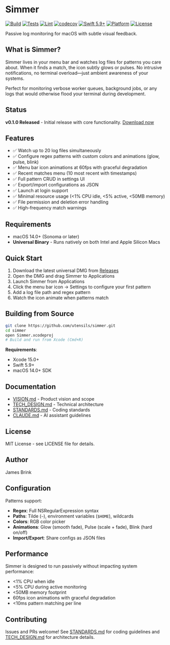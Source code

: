 # Simmer

[![Build](https://github.com/utensils/Simmer/actions/workflows/build.yml/badge.svg?branch=main)](https://github.com/utensils/Simmer/actions/workflows/build.yml)
[![Tests](https://github.com/utensils/Simmer/actions/workflows/test.yml/badge.svg?branch=main)](https://github.com/utensils/Simmer/actions/workflows/test.yml)
[![Lint](https://github.com/utensils/Simmer/actions/workflows/lint.yml/badge.svg?branch=main)](https://github.com/utensils/Simmer/actions/workflows/lint.yml)
[![codecov](https://codecov.io/gh/utensils/Simmer/branch/main/graph/badge.svg)](https://codecov.io/gh/utensils/Simmer)
[![Swift 5.9+](https://img.shields.io/badge/Swift-5.9+-orange.svg)](https://swift.org)
[![Platform](https://img.shields.io/badge/platform-macOS%2014.0+-blue.svg)](https://www.apple.com/macos)
[![License](https://img.shields.io/badge/license-MIT-green.svg)](LICENSE)

Passive log monitoring for macOS with subtle visual feedback.

## What is Simmer?

Simmer lives in your menu bar and watches log files for patterns you care about. When it finds a match, the icon subtly glows or pulses. No intrusive notifications, no terminal overload—just ambient awareness of your systems.

Perfect for monitoring verbose worker queues, background jobs, or any logs that would otherwise flood your terminal during development.

## Status

**v0.1.0 Released** - Initial release with core functionality. [Download now](https://github.com/utensils/Simmer/releases/latest)

## Features

- ✅ Watch up to 20 log files simultaneously
- ✅ Configure regex patterns with custom colors and animations (glow, pulse, blink)
- ✅ Menu bar icon animations at 60fps with graceful degradation
- ✅ Recent matches menu (10 most recent with timestamps)
- ✅ Full pattern CRUD in settings UI
- ✅ Export/import configurations as JSON
- ✅ Launch at login support
- ✅ Minimal resource usage (<1% CPU idle, <5% active, <50MB memory)
- ✅ File permission and deletion error handling
- ✅ High-frequency match warnings

## Requirements

- macOS 14.0+ (Sonoma or later)
- **Universal Binary** - Runs natively on both Intel and Apple Silicon Macs

## Quick Start

1. Download the latest universal DMG from [Releases](https://github.com/utensils/Simmer/releases/latest)
2. Open the DMG and drag Simmer to Applications
3. Launch Simmer from Applications
4. Click the menu bar icon → Settings to configure your first pattern
5. Add a log file path and regex pattern
6. Watch the icon animate when patterns match

## Building from Source

```bash
git clone https://github.com/utensils/simmer.git
cd simmer
open Simmer.xcodeproj
# Build and run from Xcode (Cmd+R)
```

**Requirements**:
- Xcode 15.0+
- Swift 5.9+
- macOS 14.0+ SDK

## Documentation

- [VISION.md](VISION.md) - Product vision and scope
- [TECH_DESIGN.md](TECH_DESIGN.md) - Technical architecture
- [STANDARDS.md](STANDARDS.md) - Coding standards
- [CLAUDE.md](CLAUDE.md) - AI assistant guidelines

## License

MIT License - see LICENSE file for details.

## Author

James Brink

## Configuration

Patterns support:
- **Regex**: Full NSRegularExpression syntax
- **Paths**: Tilde (`~`), environment variables (`$HOME`), wildcards
- **Colors**: RGB color picker
- **Animations**: Glow (smooth fade), Pulse (scale + fade), Blink (hard on/off)
- **Import/Export**: Share configs as JSON files

## Performance

Simmer is designed to run passively without impacting system performance:
- <1% CPU when idle
- <5% CPU during active monitoring
- <50MB memory footprint
- 60fps icon animations with graceful degradation
- <10ms pattern matching per line

## Contributing

Issues and PRs welcome! See [STANDARDS.md](STANDARDS.md) for coding guidelines and [TECH_DESIGN.md](TECH_DESIGN.md) for architecture details.
